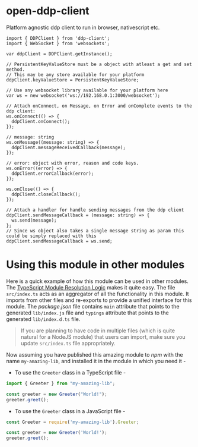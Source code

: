 # open-ddp-client
Platform agnostic ddp client to run in browser, nativescript etc.

```
import { DDPClient } from 'ddp-client';
import { WebSocket } from 'websockets';

var ddpClient = DDPClient.getInstance();

// PersistentKeyValueStore must be a object with atleast a get and set method.
// This may be any store available for your platform
ddpClient.keyValueStore = PersistentKeyValueStore;

// Use any websocket library available for your platform here
var ws = new websocket('ws://192.168.0.1:3000/websocket');

// Attach onConnect, on Message, on Error and onComplete events to the ddp client:
ws.onConnect(() => {
  ddpClient.onConnect();
});

// message: string
ws.onMessage((message: string) => {
  ddpClient.messageReceivedCallback(message);
});

// error: object with error, reason and code keys.
ws.onError((error) => {
  ddpClient.errorCallback(error);
});

ws.onClose(() => {
  ddpClient.closeCallback();
});

// Attach a handler for handle sending messages from the ddp client
ddpClient.sendMessageCallback = (message: string) => { 
  ws.send(message);
};
// Since ws object also takes a single message string as param this could be simply replaced with this
ddpClient.sendMessageCallback = ws.send;
```

# Using this module in other modules

Here is a quick example of how this module can be used in other modules. The [TypeScript Module Resolution Logic](https://www.typescriptlang.org/docs/handbook/module-resolution.html) makes it quite easy. The file `src/index.ts` acts as an aggregator of all the functionality in this module. It imports from other files and re-exports to provide a unified interface for this module. The _package.json_ file contains `main` attribute that points to the generated `lib/index.js` file and `typings` attribute that points to the generated `lib/index.d.ts` file.

> If you are planning to have code in multiple files (which is quite natural for a NodeJS module) that users can import, make sure you update `src/index.ts` file appropriately.

Now assuming you have published this amazing module to _npm_ with the name `my-amazing-lib`, and installed it in the module in which you need it -

- To use the `Greeter` class in a TypeScript file -

```ts
import { Greeter } from "my-amazing-lib";

const greeter = new Greeter("World!");
greeter.greet();
```

- To use the `Greeter` class in a JavaScript file -

```js
const Greeter = require('my-amazing-lib').Greeter;

const greeter = new Greeter('World!');
greeter.greet();
```
